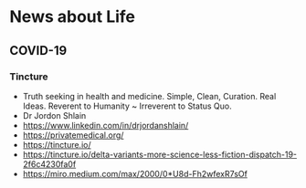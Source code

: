 # News about Life

## COVID-19


### Tincture

* Truth seeking in health and medicine. Simple, Clean, Curation. Real Ideas. Reverent to Humanity ~ Irreverent to Status Quo.
* Dr Jordon Shlain
* https://www.linkedin.com/in/drjordanshlain/
* https://privatemedical.org/
* https://tincture.io/
* https://tincture.io/delta-variants-more-science-less-fiction-dispatch-19-2f6c4230fa0f
* https://miro.medium.com/max/2000/0*U8d-Fh2wfexR7sOf
